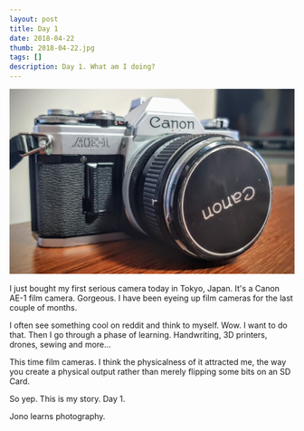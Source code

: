 ```yaml
---
layout: post
title: Day 1
date: 2018-04-22
thumb: 2018-04-22.jpg
tags: []
description: Day 1. What am I doing?
---
```


![](/public/images/2018-04-22.jpg)

I just bought my first serious camera today in Tokyo, Japan. It's a Canon AE-1 film camera. Gorgeous. I have been eyeing up film cameras for the last couple of months.

I often see something cool on reddit and think to myself. Wow. I want to do that. Then I go through a phase of learning. Handwriting, 3D printers, drones, sewing and more...

This time film cameras. I think the physicalness of it attracted me, the way you create a physical output rather than merely flipping some bits on an SD Card.

So yep. This is my story. Day 1.

Jono learns photography.